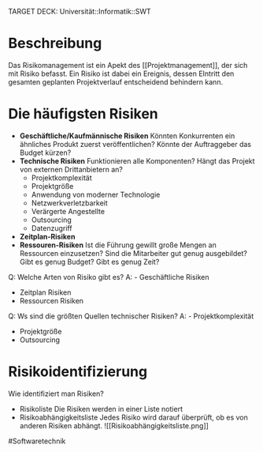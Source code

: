 TARGET DECK: Universität::Informatik::SWT

# Beschreibung
Das Risikomanagement ist ein Apekt des [[Projektmanagement]], der sich mit Risiko befasst.
Ein Risiko ist dabei ein Ereignis, dessen EIntritt den gesamten geplanten Projektverlauf entscheidend behindern kann.

# Die häufigsten Risiken
- **Geschäftliche/Kaufmännische Risiken**
Könnten Konkurrenten ein ähnliches Produkt zuerst veröffentlichen?
Könnte der Auftraggeber das Budget kürzen?
- **Technische Risiken**
Funktionieren alle Komponenten?
Hängt das Projekt von externen Drittanbietern an?
  - Projektkomplexität
  - Projektgröße
  - Anwendung von moderner Technologie
  - Netzwerkverletzbarkeit
  - Verärgerte Angestellte
  - Outsourcing
  - Datenzugriff
- **Zeitplan-Risiken**
- **Ressouren-Risiken**
Ist die Führung gewillt große Mengen an Ressourcen einzusetzen?
Sind die Mitarbeiter gut genug ausgebildet?
Gibt es genug Budget?
Gibt es genug Zeit?


Q: Welche Arten von Risiko gibt es?
A: - Geschäftliche Risiken
- Zeitplan Risiken
- Ressourcen Risiken
<!--ID: 1645260973510-->


Q: Ws sind die größten Quellen technischer Risiken?
A: - Projektkomplexität
- Projektgröße
- Outsourcing
<!--ID: 1645260973705-->


# Risikoidentifizierung
Wie identifiziert man Risiken?
- Risikoliste
Die Risiken werden in einer Liste notiert
- Risikoabhängigkeitsliste
Jedes Risiko wird darauf überprüft, ob es von anderen Risiken abhängt.
![[Risikoabhängigkeitsliste.png]]

#Softwaretechnik 


